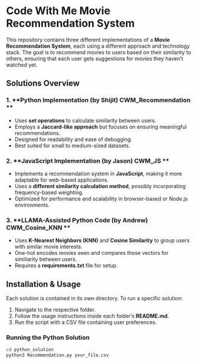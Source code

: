 # Code With Me Movie Recommendation System  

This repository contains three different implementations of a **Movie Recommendation System**, each using a different approach and technology stack. The goal is to recommend movies to users based on their similarity to others, ensuring that each user gets suggestions for movies they haven’t watched yet.  

## Solutions Overview  

### 1. **Python Implementation (by Shijit) CWM_Recommendation **  
- Uses **set operations** to calculate similarity between users.  
- Employs a **Jaccard-like approach** but focuses on ensuring meaningful recommendations.  
- Designed for readability and ease of debugging.  
- Best suited for small to medium-sized datasets.  

### 2. **JavaScript Implementation (by Jason) CWM_JS **  
- Implements a recommendation system in **JavaScript**, making it more adaptable for web-based applications.  
- Uses a **different similarity calculation method**, possibly incorporating frequency-based weighting.  
- Optimized for performance and scalability in browser-based or Node.js environments.  

### 3. **LLAMA-Assisted Python Code (by Andrew) CWM_Cosine_KNN **  
- Uses **K-Nearest Neighbors (KNN)** and **Cosine Similarity** to group users with similar movie interests.  
- One-hot encodes movies seen and compares those vectors for similiarity between users.  
- Requires a **requirements.txt** file for setup.

## Installation & Usage  

Each solution is contained in its own directory. To run a specific solution:  

1. Navigate to the respective folder.  
2. Follow the usage instructions inside each folder’s **README.md**.  
3. Run the script with a CSV file containing user preferences.  

### Running the Python Solution  

```bash
cd python_solution
python3 Recommendation.py your_file.csv
